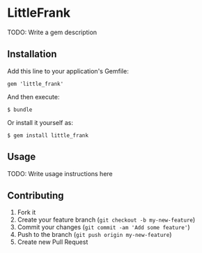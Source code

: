 # LittleFrank

TODO: Write a gem description

## Installation

Add this line to your application's Gemfile:

    gem 'little_frank'

And then execute:

    $ bundle

Or install it yourself as:

    $ gem install little_frank

## Usage

TODO: Write usage instructions here

## Contributing

1. Fork it
2. Create your feature branch (`git checkout -b my-new-feature`)
3. Commit your changes (`git commit -am 'Add some feature'`)
4. Push to the branch (`git push origin my-new-feature`)
5. Create new Pull Request
